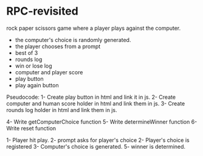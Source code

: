 # RPC-revisited
rock paper scissors game where a player plays against the computer.

- the computer's choice is randomly generated.
- the player chooses from a prompt
- best of 3
- rounds log
- win or lose log
- computer and player score
- play button
- play again button

Pseudocode:
1- Create play button in html and link it in js.
2- Create computer and human score holder in html and link them in js.
3- Create rounds log holder in html and link them in js.

4- Write getComputerChoice function
5- Write determineWinner function
6- Write reset function

1- Player hit play.
2- prompt asks for player's choice
2- Player's choice is registered
3- Computer's choice is generated.
5- winner is determined.

